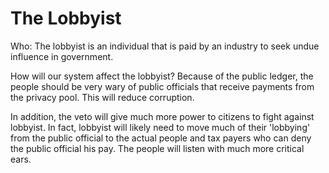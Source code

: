 # The Lobbyist

Who: The lobbyist is an individual that is paid by an industry to seek undue influence in government.

How will our system affect the lobbyist?  Because of the public ledger, the people should be very wary of public officials that receive payments from the privacy pool. This will reduce corruption.

In addition, the veto will give much more power to citizens to fight against lobbyist.  In fact, lobbyist will likely need to move much of their 'lobbying' from the public official to the actual people and tax payers who can deny the public official his pay.  The people will listen with much more critical ears.
